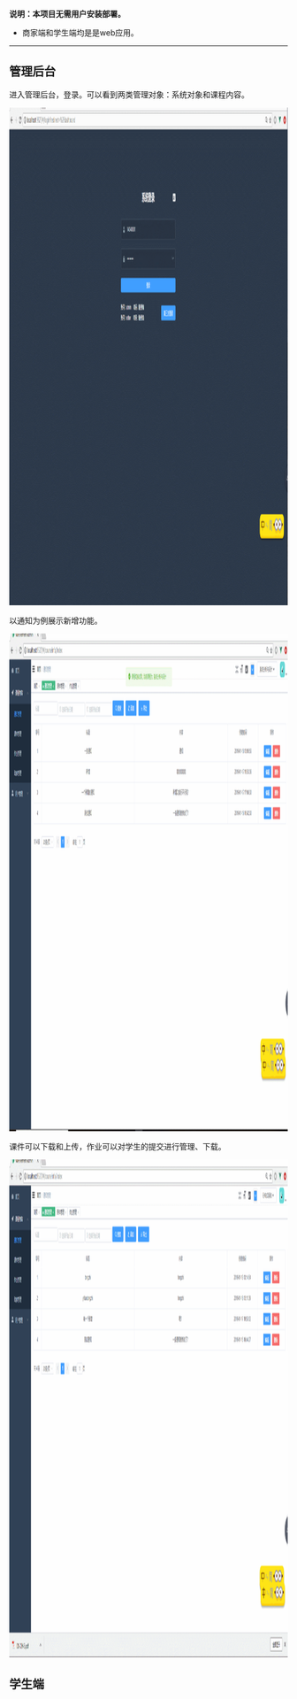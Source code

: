**说明：本项目无需用户安装部署。**

- 商家端和学生端均是是web应用。

---
## 管理后台

进入管理后台，登录。可以看到两类管理对象：系统对象和课程内容。

<img height=900 width=1440 src="admin1.gif"/>

以通知为例展示新增功能。

<img height=900 width=1440 src="admin2.gif"/>

课件可以下载和上传，作业可以对学生的提交进行管理、下载。

<img height=900 width=1440 src="admin3.gif"/>

## 学生端